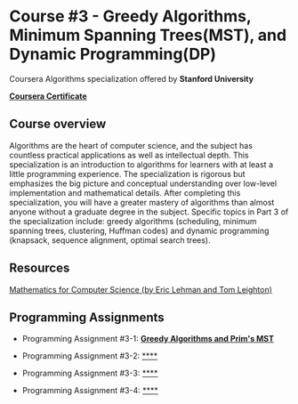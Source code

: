 # Course #3 - Greedy Algorithms, Minimum Spanning Trees(MST), and Dynamic Programming(DP)
Coursera Algorithms specialization offered by **Stanford University**

[**Coursera Certificate**]()

## Course overview
Algorithms are the heart of computer science, and the subject has countless practical applications as well as intellectual depth. This specialization is an introduction to algorithms for learners with at least a little programming experience. The specialization is rigorous but emphasizes the big picture and conceptual understanding over low-level implementation and mathematical details. After completing this specialization, you will have a greater mastery of algorithms than almost anyone without a graduate degree in the subject.  Specific topics in Part 3 of the specialization include: greedy algorithms (scheduling, minimum spanning trees, clustering, Huffman codes) and dynamic programming (knapsack, sequence alignment, optimal search trees).

## Resources
[Mathematics for Computer Science (by Eric Lehman and Tom Leighton)](https://www.cs.princeton.edu/courses/archive/fall06/cos341/handouts/mathcs.pdf)

## Programming Assignments
* Programming Assignment #3-1: [**Greedy Algorithms and Prim's MST**]()

* Programming Assignment #3-2: [****]()

* Programming Assignment #3-3: [****]()

* Programming Assignment #3-4: [****]()
